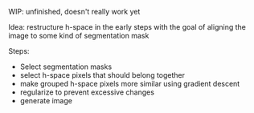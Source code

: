 WIP: unfinished, doesn't really work yet

Idea: restructure h-space in the early steps with the goal of aligning the image to some kind of segmentation mask

Steps:
* Select segmentation masks
* select h-space pixels that should belong together
* make grouped h-space pixels more similar using gradient descent
* regularize to prevent excessive changes
* generate image
